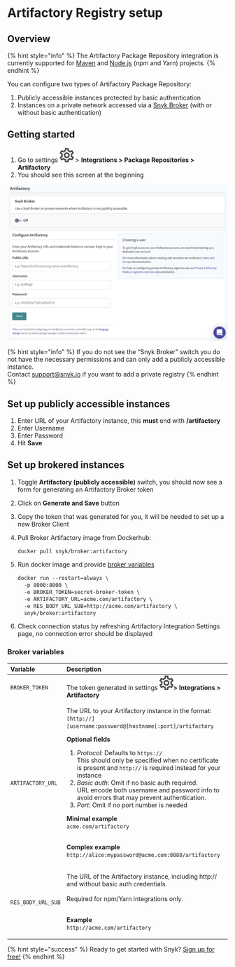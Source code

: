 # Artifactory Registry setup

## **Overview**

{% hint style="info" %}
The Artifactory Package Repository integration is currently supported for [Maven](../../snyk-open-source/language-and-package-manager-support/snyk-for-java-gradle-maven.md) and [Node.js](../../snyk-open-source/language-and-package-manager-support/snyk-for-javascript.md) \(npm and Yarn\) projects.
{% endhint %}

You can configure two types of Artifactory Package Repository:

1. Publicly accessible instances protected by basic authentication
2. Instances on a private network accessed via a [Snyk Broker](../snyk-broker/broker-introduction.md) \(with or without basic authentication\)

## Getting started

1. Go to settings ![](../../.gitbook/assets/cog_icon.png) &gt; **Integrations &gt; Package Repositories &gt; Artifactory** 
2. You should see this screen at the beginning

![](../../.gitbook/assets/screenshot_2020-04-17_at_14.38.12.png)

{% hint style="info" %}
If you do not see the “Snyk Broker” switch you do not have the necessary permissions and can only add a publicly accessible instance.  
Contact [support@snyk.io](mailto:support@snyk.io) if you want to add a private registry
{% endhint %}

## Set up publicly accessible instances

1. Enter URL of your Artifactory instance, this **must** end with **/artifactory**
2. Enter Username
3. Enter Password
4. Hit **Save**

## Set up brokered instances

1. Toggle **Artifactory \(publicly accessible\)** switch, you should now see a form for generating an Artifactory Broker token
2. Click on **Generate and Save** button 
3. Copy the token that was generated for you, it will be needed to set up a new Broker Client 
4. Pull Broker Artifactory image from Dockerhub:

   ```text
   docker pull snyk/broker:artifactory
   ```

5. Run docker image and provide [broker variables](artifactory-registry-setup.md#broker-variables)

   ```text
   docker run --restart=always \
     -p 8000:8000 \
     -e BROKER_TOKEN=secret-broker-token \
     -e ARTIFACTORY_URL=acme.com/artifactory \
     -e RES_BODY_URL_SUB=http://acme.com/artifactory \ 
     snyk/broker:artifactory
   ```

6. Check connection status by refreshing Artifactory Integration Settings page, no connection error should be displayed

### Broker variables

<table>
  <thead>
    <tr>
      <th style="text-align:left">Variable</th>
      <th style="text-align:left">Description</th>
    </tr>
  </thead>
  <tbody>
    <tr>
      <td style="text-align:left"><code>BROKER_TOKEN</code>
      </td>
      <td style="text-align:left">The token generated in settings
        <img src="../../.gitbook/assets/cog_icon.png"
        alt/><b>&gt; Integrations &gt; Artifactory</b>
      </td>
    </tr>
    <tr>
      <td style="text-align:left"><code>ARTIFACTORY_URL</code>
      </td>
      <td style="text-align:left">
        <p>The URL to your Artifactory instance in the format:
          <br /><code>[http://][username:password@]hostname[:port]/artifactory</code>
        </p>
        <p></p>
        <p><b>Optional fields</b>
        </p>
        <ol>
          <li><em>Protocol</em>: Defaults to <code>https://</code> 
            <br />This should only be specified when no certificate is present and <code>http://</code> is
            required instead for your instance</li>
          <li><em>Basic auth</em>: Omit if no basic auth required.
            <br />URL encode both username and password info to avoid errors that may prevent
            authentication.</li>
          <li><em>Port</em>: Omit if no port number is needed</li>
        </ol>
        <p><b>Minimal example<br /></b><code>acme.com/artifactory</code>
        </p>
        <p><b><br />Complex example<br /></b><code>http://alice:mypassword@acme.com:8080/artifactory</code>
        </p>
      </td>
    </tr>
    <tr>
      <td style="text-align:left"><code>RES_BODY_URL_SUB</code>
      </td>
      <td style="text-align:left">
        <p>The URL of the Artifactory instance, including http:// and without basic
          auth credentials.
          <br />
          <br />Required for npm/Yarn integrations only.</p>
        <p><b><br />Example</b> 
          <br /><code>http://acme.com/artifactory</code>
        </p>
      </td>
    </tr>
  </tbody>
</table>

{% hint style="success" %}
Ready to get started with Snyk? [Sign up for free!](https://snyk.io/login?cta=sign-up&loc=footer&page=support_docs_page)
{% endhint %}


